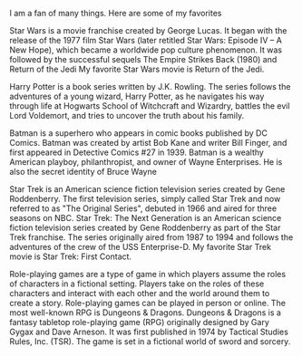 I am a fan of many things. Here are some of my favorites


Star Wars is a movie franchise created by George Lucas. It began with the release of the 1977 film Star Wars (later retitled Star Wars: Episode IV – A New Hope), which became a worldwide pop culture phenomenon. It was followed by the successful sequels The Empire Strikes Back (1980) and Return of the Jedi
My favorite Star Wars movie is Return of the Jedi.

Harry Potter is a book series written by J.K. Rowling. The series follows the adventures of a young wizard, Harry Potter, as he navigates his way through life at Hogwarts School of Witchcraft and Wizardry, battles the evil Lord Voldemort, and tries to uncover the truth about his family.

Batman is a superhero who appears in comic books published by DC Comics. Batman was created by artist Bob Kane and writer Bill Finger, and first appeared in Detective Comics #27 in 1939. Batman is a wealthy American playboy, philanthropist, and owner of Wayne Enterprises. He is also the secret identity of Bruce Wayne

Star Trek is an American science fiction television series created by Gene Roddenberry. The first television series, simply called Star Trek and now referred to as "The Original Series", debuted in 1966 and aired for three seasons on NBC.
Star Trek: The Next Generation is an American science fiction television series created by Gene Roddenberry as part of the Star Trek franchise. The series originally aired from 1987 to 1994 and follows the adventures of the crew of the USS Enterprise-D.
My favorite Star Trek movie is Star Trek: First Contact.

Role-playing games are a type of game in which players assume the roles of characters in a fictional setting. Players take on the roles of these characters and interact with each other and the world around them to create a story. Role-playing games can be played in person or online.
The most well-known RPG is Dungeons & Dragons.
Dungeons & Dragons is a fantasy tabletop role-playing game (RPG) originally designed by Gary Gygax and Dave Arneson. It was first published in 1974 by Tactical Studies Rules, Inc. (TSR). The game is set in a fictional world of sword and sorcery.
